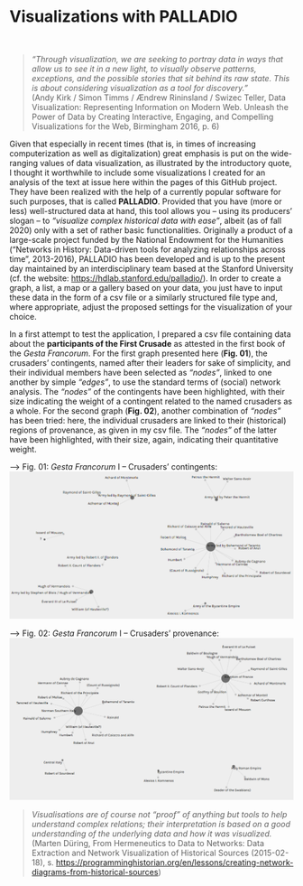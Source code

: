 # Visualizations with PALLADIO  
&nbsp;
> *“Through visualization, we are seeking to portray data in ways that allow us to see it in a new light, to visually observe patterns, exceptions, and the possible stories that sit behind its raw state. This is about considering visualization as a tool for discovery.”*  
> (Andy Kirk / Simon Timms / Ændrew Rininsland / Swizec Teller, Data Visualization: Representing Information on Modern Web. Unleash the Power of Data by Creating Interactive, Engaging, and Compelling Visualizations for the Web, Birmingham 2016, p. 6)  


Given that especially in recent times (that is, in times of increasing computerization as well as digitalization) great emphasis is put on the wide-ranging values of data visualization, as illustrated by the introductory quote, I thought it worthwhile to include some visualizations I created for an analysis of the text at issue here within the pages of this GitHub project.  
They have been realized with the help of a currently popular software for such purposes, that is called **PALLADIO**. Provided that you have (more or less) well-structured data at hand, this tool allows you – using its producers’ slogan – to *“visualize complex historical data with ease”*, albeit (as of fall 2020) only with a set of rather basic functionalities. Originally a product of a large-scale project funded by the National Endowment for the Humanities (“Networks in History: Data-driven tools for analyzing relationships across time”, 2013-2016), PALLADIO has been developed and is up to the present day maintained by an interdisciplinary team based at the Stanford University (cf. the website: https://hdlab.stanford.edu/palladio/). In order to create a graph, a list, a map or a gallery based on your data, you just have to input these data in the form of a csv file or a similarly structured file type and, where appropriate, adjust the proposed settings for the visualization of your choice.  

In a first attempt to test the application, I prepared a csv file containing data about the **participants of the First Crusade** as attested in the first book of the *Gesta Francorum*. For the first graph presented here (**Fig. 01**), the crusaders’ contingents, named after their leaders for sake of simplicity, and their individual members have been selected as *“nodes”*, linked to one another by simple *“edges”*, to use the standard terms of (social) network analysis. The *“nodes”* of the contingents have been highlighted, with their size indicating the weight of a contingent related to the named crusaders as a whole. For the second graph (**Fig. 02**), another combination of *“nodes”* has been tried: here, the individual crusaders are linked to their (historical) regions of provenance, as given in my csv file. The *“nodes”* of the latter have been highlighted, with their size, again, indicating their quantitative weight.
&nbsp;

--> Fig. 01: *Gesta Francorum* I – Crusaders’ contingents:  
![Crusaders contingents](https://github.com/W-Seiffert/gesta-francorum/blob/master/Crusaders_contingents.PNG?raw=true)  
  
--> Fig. 02: *Gesta Francorum* I – Crusaders’ provenance:  
![Crusaders provenance](https://github.com/W-Seiffert/gesta-francorum/blob/master/Crusaders_provenance.PNG?raw=true)  

> *Visualisations are of course not “proof” of anything but tools to help understand complex relations; their interpretation is based on a good understanding of the underlying data and how it was visualized.*  
> (Marten Düring, From Hermeneutics to Data to Networks: Data Extraction and Network Visualization of Historical Sources (2015-02-18), s. https://programminghistorian.org/en/lessons/creating-network-diagrams-from-historical-sources)
